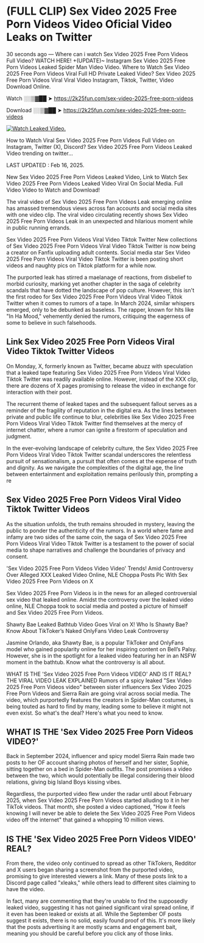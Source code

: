 # (FULL CLIP) Sex Video 2025 Free Porn Videos Video Oficial Video Leaks on Twitter

30 seconds ago — Where can i watch Sex Video 2025 Free Porn Videos Full Video? WATCH HERE! +(UPDATE)~ Instagram Sex Video 2025 Free Porn Videos Leaked Spider Man Video Video. Where to Watch Sex Video 2025 Free Porn Videos Viral Full HD Private Leaked Video? Sex Video 2025 Free Porn Videos Viral Viral Video Instagram, Tiktok, Twitter, Video Download Online.

Watch ░░▒▓██ ➤ https://2k25fun.com/sex-video-2025-free-porn-videos

Download ░░▒▓██ ➤ https://2k25fun.com/sex-video-2025-free-porn-videos

[![Watch Leaked Video.](https://miro.medium.com/v2/resize:fit:828/format:webp/1*cilzJN44JGOrTw9NJCrNHA.gif "Watch Leaked Video")](https://2k25fun.com/sex-video-2025-free-porn-videos)

How to Watch Viral Sex Video 2025 Free Porn Videos Full Video on Instagram, Twitter (X), Discord? Sex Video 2025 Free Porn Videos Leaked Video trending on twitter...

LAST UPDATED : Feb 16, 2025.

New Sex Video 2025 Free Porn Videos Leaked Video, Link to Watch Sex Video 2025 Free Porn Videos Leaked Video Viral On Social Media. Full Video Video to Watch and Download!

The viral video of Sex Video 2025 Free Porn Videos Leak emerging online has amassed tremendous views across fan accounts and social media sites with one video clip. The viral video circulating recently shows Sex Video 2025 Free Porn Videos Leak in an unexpected and hilarious moment while in public running errands.

Sex Video 2025 Free Porn Videos Viral Video Tiktok Twitter New collections of Sex Video 2025 Free Porn Videos Viral Video Tiktok Twitter is now being a creator on Fanfix uploading adult contents. Social media star Sex Video 2025 Free Porn Videos Viral Video Tiktok Twitter is been posting short videos and naughty pics on Tiktok platform for a while now.

The purported leak has stirred a maelanage of reactions, from disbelief to morbid curiosity, marking yet another chapter in the saga of celebrity scandals that have dotted the landscape of pop culture. However, this isn't the first rodeo for Sex Video 2025 Free Porn Videos Viral Video Tiktok Twitter when it comes to rumors of a tape. In March 2024, similar whispers emerged, only to be debunked as baseless. The rapper, known for hits like "In Ha Mood," vehemently denied the rumors, critiquing the eagerness of some to believe in such falsehoods.

## Link Sex Video 2025 Free Porn Videos Viral Video Tiktok Twitter Videos

On Monday, X, formerly known as Twitter, became abuzz with speculation that a leaked tape featuring Sex Video 2025 Free Porn Videos Viral Video Tiktok Twitter was readily available online. However, instead of the XXX clip, there are dozens of X pages promising to release the video in exchange for interaction with their post.

The recurrent theme of leaked tapes and the subsequent fallout serves as a reminder of the fragility of reputation in the digital era. As the lines between private and public life continue to blur, celebrities like Sex Video 2025 Free Porn Videos Viral Video Tiktok Twitter find themselves at the mercy of internet chatter, where a rumor can ignite a firestorm of speculation and judgment.

In the ever-evolving landscape of celebrity culture, the Sex Video 2025 Free Porn Videos Viral Video Tiktok Twitter scandal underscores the relentless pursuit of sensationalism, a pursuit that often comes at the expense of truth and dignity. As we navigate the complexities of the digital age, the line between entertainment and exploitation remains perilously thin, prompting a re

##  Sex Video 2025 Free Porn Videos Viral Video Tiktok Twitter Videos

As the situation unfolds, the truth remains shrouded in mystery, leaving the public to ponder the authenticity of the rumors. In a world where fame and infamy are two sides of the same coin, the saga of Sex Video 2025 Free Porn Videos Viral Video Tiktok Twitter is a testament to the power of social media to shape narratives and challenge the boundaries of privacy and consent.

'Sex Video 2025 Free Porn Videos Video Video' Trends! Amid Controversy Over Alleged XXX Leaked Video Online, NLE Choppa Posts Pic With Sex Video 2025 Free Porn Videos on X

Sex Video 2025 Free Porn Videos is in the news for an alleged controversial sex video that leaked online. Amidst the controversy over the leaked video online, NLE Choppa took to social media and posted a picture of himself and Sex Video 2025 Free Porn Videos.

Shawty Bae Leaked Bathtub Video Goes Viral on X! Who Is Shawty Bae? Know About TikToker’s Naked OnlyFans Video Leak Controversy

Jasmine Orlando, aka Shawty Bae, is a popular TikToker and OnlyFans model who gained popularity online for her inspiring content on Bell’s Palsy. However, she is in the spotlight for a leaked video featuring her in an NSFW moment in the bathtub. Know what the controversy is all about.

WHAT IS THE 'Sex Video 2025 Free Porn Videos VIDEO' AND IS IT REAL? THE VIRAL VIDEO LEAK EXPLAINED Rumors of a spicy leaked "Sex Video 2025 Free Porn Videos video" between sister influencers Sex Video 2025 Free Porn Videos and Sierra Rain are going viral across social media. The video, which purportedly features the creators in Spider-Man costumes, is being touted as hard to find by many, leading some to believe it might not even exist. So what's the deal? Here's what you need to know.

## WHAT IS THE 'Sex Video 2025 Free Porn Videos VIDEO?'

Back in September 2024, influencer and spicy model Sierra Rain made two posts to her OF account sharing photos of herself and her sister, Sophie, sitting together on a bed in Spider-Man outfits. The post promises a video between the two, which would potentially be illegal considering their blood relations, giving big Island Boys kissing vibes.

Regardless, the purported video flew under the radar until about February 2025, when Sex Video 2025 Free Porn Videos started alluding to it in her TikTok videos. That month, she posted a video captioned, "How it feels knowing I will never be able to delete the Sex Video 2025 Free Porn Videos video off the internet" that gained a whopping 10 million views.

## IS THE 'Sex Video 2025 Free Porn Videos VIDEO' REAL?

From there, the video only continued to spread as other TikTokers, Redditor and X users began sharing a screenshot from the purported video, promising to give interested viewers a link. Many of these posts link to a Discord page called "xleaks," while others lead to different sites claiming to have the video.

In fact, many are commenting that they're unable to find the supposedly leaked video, suggesting it has not gained significant viral spread online, if it even has been leaked or exists at all. While the September OF posts suggest it exists, there is no solid, easily found proof of this. It's more likely that the posts advertising it are mostly scams and engagement bait, meaning you should be careful before you click any of those links.
